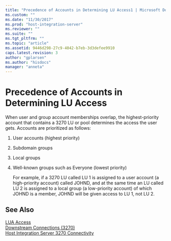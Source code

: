 ```yaml
---
title: "Precedence of Accounts in Determining LU Access1 | Microsoft Docs"
ms.custom: ""
ms.date: "11/30/2017"
ms.prod: "host-integration-server"
ms.reviewer: ""
ms.suite: ""
ms.tgt_pltfrm: ""
ms.topic: "article"
ms.assetid: 9446d298-27c9-4042-b7eb-3d3defee9910
caps.latest.revision: 3
author: "gplarsen"
ms.author: "hisdocs"
manager: "anneta"
---
```

# Precedence of Accounts in Determining LU Access
When user and group account memberships overlap, the highest-priority account that contains a 3270 LU or pool determines the access the user gets. Accounts are prioritized as follows:  
  
1. User accounts (highest priority)  
  
2. Subdomain groups  
  
3. Local groups  
  
4. Well-known groups such as Everyone (lowest priority)  
  
   For example, if a 3270 LU called LU 1 is assigned to a user account (a high-priority account) called JOHND, and at the same time an LU called LU 2 is assigned to a local group (a low-priority account) of which JOHND is a member, JOHND will be given access to LU 1, not LU 2.  
  
## See Also  
 [LUA Access](../core/lua-access2.md)   
 [Downstream Connections (3270)](../core/downstream-connections-3270-2.md)   
 [Host Integration Server 3270 Connectivity](../core/host-integration-server-3270-connectivity2.md)